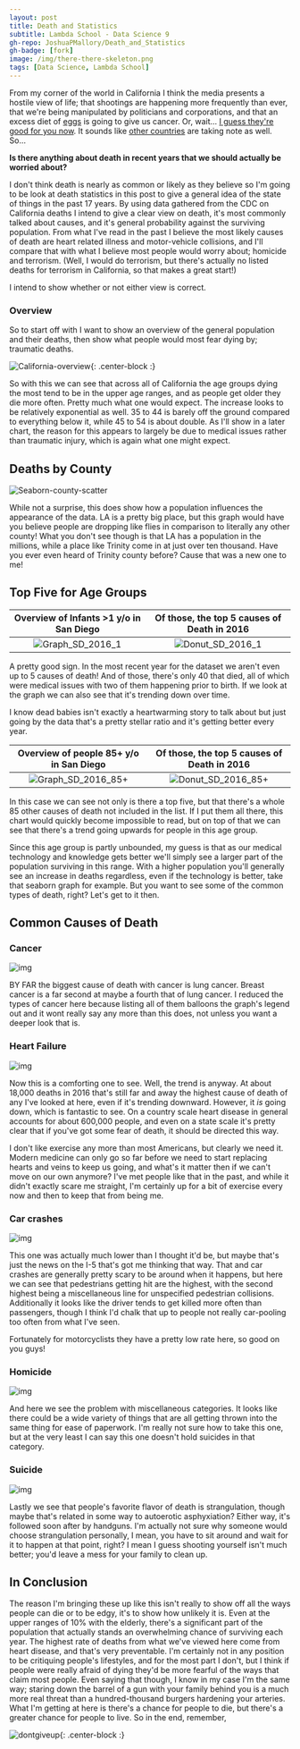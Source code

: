 ```yaml
---
layout: post
title: Death and Statistics
subtitle: Lambda School - Data Science 9
gh-repo: JoshuaPMallory/Death_and_Statistics
gh-badge: [fork]
image: /img/there-there-skeleton.png
tags: [Data Science, Lambda School]
---
```


From my corner of the world in California I think the media presents a hostile view of life; that shootings are happening more frequently than ever, that we're being manipulated by politicians and corporations, and that an excess diet of [eggs](https://www.pcrm.org/good-nutrition/nutrition-information/health-concerns-with-eggs 'Physicians Committee: Health Concerns with Eggs') is going to give us cancer. Or, wait... [I guess they're good for you now](https://health.clevelandclinic.org/i-have-cancer-what-should-i-eat-2/ 'Cleveland Clinic: I Have Cancer — What Should I Eat?'). It sounds like [other countries](https://www.washingtonpost.com/world/2019/06/04/china-warns-against-traveling-us-citing-shootings-robberies-theft/ 'Washington Post: China warns against traveling to the U.S., citing \‘shootings, robberies and theft\’') are taking note as well. So...

**Is there anything about death in recent years that we should actually be worried about?**

I don't think death is nearly as common or likely as they believe so I'm going to be look at death statistics in this post to give a general idea of the state of things in the past 17 years. By using data gathered from the CDC on California deaths I intend to give a clear view on death, it's most commonly talked about causes, and it's general probability against the surviving population. From what I've read in the past I believe the most likely causes of death are heart related illness and motor-vehicle collisions, and I'll compare that with what I believe most people would worry about; homicide and terrorism. (Well, I would do terrorism, but there's actually no listed deaths for terrorism in California, so that makes a great start!)

I intend to show whether or not either view is correct.


### Overview

So to start off with I want to show an overview of the general population and their deaths, then show what people would most fear dying by; traumatic deaths.

![California-overview](/img/California-overview-by-age2.png){: .center-block :}

So with this we can see that across all of California the age groups dying the most tend to be in the upper age ranges, and as people get older they die more often. Pretty much what one would expect. The increase looks to be relatively exponential as well. 35 to 44 is barely off the ground compared to everything below it, while 45 to 54 is about double. As I'll show in a later chart, the reason for this appears to largely be due to medical issues rather than traumatic injury, which is again what one might expect.


## Deaths by County

![Seaborn-county-scatter](/img/Seaborn-County-Scatter-Plot.png)

While not a surprise, this does show how a population influences the appearance of the data. LA is a pretty big place, but this graph would have you believe people are dropping like flies in comparison to literally any other county! What you don't see though is that LA has a population in the millions, while a place like Trinity come in at just over ten thousand. Have you ever even heard of Trinity county before? Cause that was a new one to me!


## Top Five for Age Groups

Overview of Infants >1 y/o in San Diego | Of those, the top 5 causes of Death in 2016
:-------------------------:|:-------------------------:
 ![Graph_SD_2016_1](/img/Graph_SD_1.png)|![Donut_SD_2016_1](/img/Donut_SD_2016_1.png)

A pretty good sign. In the most recent year for the dataset we aren't even up to 5 causes of death! And of those, there's only 40 that died, all of which were medical issues with two of them happening prior to birth. If we look at the graph we can also see that it's trending down over time.

I know dead babies isn't exactly a heartwarming story to talk about but just going by the data that's a pretty stellar ratio and it's getting better every year.


Overview of people 85+ y/o in San Diego | Of those, the top 5 causes of Death in 2016
:-------------------------:|:-------------------------:
![Graph_SD_2016_85+](/img/Graph_SD_85+.png) | ![Donut_SD_2016_85+](/img/Donut_SD_2016_85+.png)

In this case we can see not only is there a top five, but that there's a whole 85 other causes of death not included in the list. If I put them all there, this chart would quickly become impossible to read, but on top of that we can see that there's a trend going upwards for people in this age group.

Since this age group is partly unbounded, my guess is that as our medical technology and knowledge gets better we'll simply see a larger part of the population surviving in this range. With a higher population you'll generally see an increase in deaths regardless, even if the technology is better, take that seaborn graph for example. But you want to see some of the common types of death, right? Let's get to it then.

## Common Causes of Death

### Cancer
![img](/img/Graph_C_Cancer.png)


BY FAR the biggest cause of death with cancer is lung cancer. Breast cancer is a far second at maybe a fourth that of lung cancer. I reduced the types of cancer here because listing all of them balloons the graph's legend out and it wont really say any more than this does, not unless you want a deeper look that is.

### Heart Failure
![img](/img/Graph_C_MI.png)


Now this is a comforting one to see. Well, the trend is anyway. At about 18,000 deaths in 2016 that's still far and away the highest cause of death of any I've looked at here, even if it's trending downward. However, it *is* going down, which is fantastic to see. On a country scale heart disease in general accounts for about 600,000 people, and even on a state scale it's pretty clear that if you've got some fear of death, it should be directed this way.

I don't like exercise any more than most Americans, but clearly we need it. Modern medicine can only go so far before we need to start replacing hearts and veins to keep us going, and what's it matter then if we can't move on our own anymore? I've met people like that in the past, and while it didn't exactly scare me straight, I'm certainly up for a bit of exercise every now and then to keep that from being me.

### Car crashes
![img](/img/Graph_C_MVC.png)


This one was actually much lower than I thought it'd be, but maybe that's just the news on the I-5 that's got me thinking that way. That and car crashes are generally pretty scary to be around when it happens, but here we can see that pedestrians getting hit are the highest, with the second highest being a miscellaneous line for unspecified pedestrian collisions. Additionally it looks like the driver tends to get killed more often than passengers, though I think I'd chalk that up to people not really car-pooling too often from what I've seen.

Fortunately for motorcyclists they have a pretty low rate here, so good on you guys!

### Homicide
![img](/img/Graph_C_Homicide.png)


And here we see the problem with miscellaneous categories. It looks like there could be a wide variety of things that are all getting thrown into the same thing for ease of paperwork. I'm really not sure how to take this one, but at the very least I can say this one doesn't hold suicides in that category.

### Suicide
![img](/img/Graph_C_Suicide.png)


Lastly we see that people's favorite flavor of death is strangulation, though maybe that's related in some way to autoerotic asphyxiation? Either way, it's followed soon after by handguns. I'm actually not sure why someone would choose strangulation personally, I mean, you have to sit around and wait for it to happen at that point, right? I mean I guess shooting yourself isn't much better; you'd leave a mess for your family to clean up.


## In Conclusion

The reason I'm bringing these up like this isn't really to show off all the ways people can die or to be edgy, it's to show how unlikely it is. Even at the upper ranges of 10% with the elderly, there's a significant part of the population that actually stands an overwhelming chance of surviving each year. The highest rate of deaths from what we've viewed here come from heart disease, and that's very preventable. I'm certainly not in any position to be critiquing people's lifestyles, and for the most part I don't, but I think if people were really afraid of dying they'd be more fearful of the ways that claim most people. Even saying that though, I know in my case I'm the same way; staring down the barrel of a gun with your family behind you is a much more real threat than a hundred-thousand burgers hardening your arteries. What I'm getting at here is there's a chance for people to die, but there's a greater chance for people to live. So in the end, remember,

![dontgiveup](/img/dont-give-up-skeleton.png 'don\'t give up, skeleton!'){: .center-block :}
